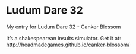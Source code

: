 # Ludum Dare 32
My entry for Ludum Dare 32 - Canker Blossom

It’s a shakespearean insults simulator. Get it at:
http://headmadegames.github.io/canker-blossom/
